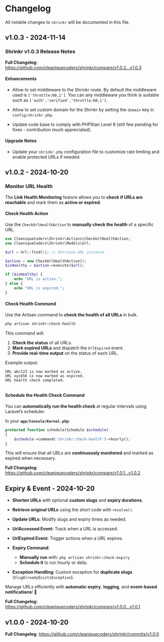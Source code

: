 # Changelog

All notable changes to `shrinkr` will be documented in this file.

## v1.0.3 - 2024-11-14

### Shrinkr v1.0.3 Release Notes

**Full Changelog**: https://github.com/cleaniquecoders/shrinkr/compare/v1.0.2...v1.0.3

#### Enhancements

- Allow to set middleware to the Shrinkr route. By default the middleware used is `['throttle:60,1']`. You can any middleware you think is suitable such as `['auth','verified','throttle:60,1']`.
  
- Allow to set custom domain for the Shrnkr by setting the `domain` key in `config/shrinkr.php`.
  
- Update code base to comply with PHPStan Level 9 (still few pending for fixes - contribution much appreciated).
  

#### Upgrade Notes

- Update your `shrinkr.php` configuration file to customize rate limiting and enable protected URLs if needed.

## v1.0.2 - 2024-10-20

### **Monitor URL Health**

The **Link Health Monitoring** feature allows you to **check if URLs are reachable** and mark them as **active or expired**.

#### **Check Health Action**

Use the `CheckUrlHealthAction` to **manually check the health** of a specific URL.

```php
use CleaniqueCoders\Shrinkr\Actions\CheckUrlHealthAction;
use CleaniqueCoders\Shrinkr\Models\Url;

$url = Url::find(1); // Retrieve URL instance

$action = new CheckUrlHealthAction();
$isHealthy = $action->execute($url);

if ($isHealthy) {
    echo "URL is active.";
} else {
    echo "URL is expired.";
}


```
#### **Check Health Command**

Use the Artisan command to **check the health of all URLs** in bulk.

```bash
php artisan shrinkr:check-health


```
This command will:

1. **Check the status** of all URLs.
2. **Mark expired URLs** and dispatch the `UrlExpired` event.
3. **Provide real-time output** on the status of each URL.

Example output:

```
URL abc123 is now marked as active.
URL xyz456 is now marked as expired.
URL health check completed.


```
#### **Schedule the Health Check Command**

You can **automatically run the health check** at regular intervals using Laravel’s scheduler.

In your **`app/Console/Kernel.php`**:

```php
protected function schedule(Schedule $schedule)
{
    $schedule->command('shrinkr:check-health')->hourly();
}


```
This will ensure that all URLs are **continuously monitored** and marked as expired when necessary.

**Full Changelog**: https://github.com/cleaniquecoders/shrinkr/compare/v1.0.1...v1.0.2

## Expiry & Event - 2024-10-20

- **Shorten URLs** with optional **custom slugs** and **expiry durations**.
  
- **Retrieve original URLs** using the short code with `resolve()`.
  
- **Update URLs**: Modify slugs and expiry times as needed.
  
- **UrlAccessed Event**: Track when a URL is accessed.
  
- **UrlExpired Event**: Trigger actions when a URL expires.
  
- **Expiry Command**:
  
  - **Manually run** with: `php artisan shrinkr:check-expiry`
  - **Schedule it** to run hourly or daily.
  
- **Exception Handling**: Custom exception for **duplicate slugs** (`SlugAlreadyExistsException`).
  

Manage URLs efficiently with **automatic expiry**, **logging**, and **event-based notifications**! 🎉

**Full Changelog**: https://github.com/cleaniquecoders/shrinkr/compare/v1.0.0...v1.0.1

## v1.0.0 - 2024-10-20

**Full Changelog**: https://github.com/cleaniquecoders/shrinkr/commits/v1.0.0
